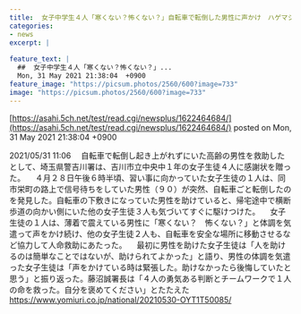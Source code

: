```yaml
---
title:  女子中学生４人「寒くない？怖くない？」自転車で転倒した男性に声かけ　ハゲマシ救助→感謝状　さいたま  
categories:
- news
excerpt: |
  
feature_text: |
  ##  女子中学生４人「寒くない？怖くない？」...
  Mon, 31 May 2021 21:38:04  +0900
feature_image: "https://picsum.photos/2560/600?image=733"
image: "https://picsum.photos/2560/600?image=733"
---
```


[https://asahi.5ch.net/test/read.cgi/newsplus/1622464684/](https://asahi.5ch.net/test/read.cgi/newsplus/1622464684/)
posted on Mon, 31 May 2021 21:38:04  +0900

<!--more-->

2021/05/31 11:06 　自転車で転倒し起き上がれずにいた高齢の男性を救助したとして、埼玉県警吉川署は、吉川市立中央中１年の女子生徒４人に感謝状を贈った。 　４月２８日午後６時半頃、習い事に向かっていた女子生徒の１人は、同市栄町の路上で信号待ちをしていた男性（９０）が突然、自転車ごと転倒したのを発見した。自転車の下敷きになっていた男性を助けていると、帰宅途中で横断歩道の向かい側にいた他の女子生徒３人も気づいてすぐに駆けつけた。 　女子生徒の１人は、薄着で震えている男性に「寒くない？　怖くない？」と体調を気遣って声をかけ続け、他の女子生徒２人も、自転車を安全な場所に移動させるなど協力して人命救助にあたった。 　最初に男性を助けた女子生徒は「人を助けるのは簡単なことではないが、助けられてよかった」と語り、男性の体調を気遣った女子生徒は「声をかけている時は緊張した。助けなかったら後悔していたと思う」と振り返った。藤沼誠署長は「４人の勇気ある判断とチームワークで１人の命を救った。自分を褒めてください」とたたえた https://www.yomiuri.co.jp/national/20210530-OYT1T50085/
